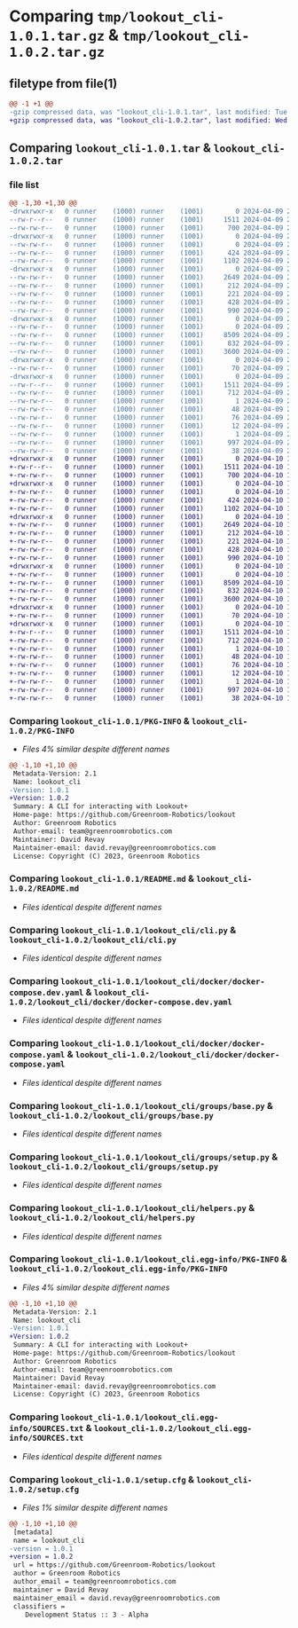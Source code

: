 # Comparing `tmp/lookout_cli-1.0.1.tar.gz` & `tmp/lookout_cli-1.0.2.tar.gz`

## filetype from file(1)

```diff
@@ -1 +1 @@
-gzip compressed data, was "lookout_cli-1.0.1.tar", last modified: Tue Apr  9 23:21:50 2024, max compression
+gzip compressed data, was "lookout_cli-1.0.2.tar", last modified: Wed Apr 10 12:28:49 2024, max compression
```

## Comparing `lookout_cli-1.0.1.tar` & `lookout_cli-1.0.2.tar`

### file list

```diff
@@ -1,30 +1,30 @@
-drwxrwxr-x   0 runner    (1000) runner    (1001)        0 2024-04-09 23:21:50.314518 lookout_cli-1.0.1/
--rw-r--r--   0 runner    (1000) runner    (1001)     1511 2024-04-09 23:21:50.314518 lookout_cli-1.0.1/PKG-INFO
--rw-rw-r--   0 runner    (1000) runner    (1001)      700 2024-04-09 23:20:18.000000 lookout_cli-1.0.1/README.md
-drwxrwxr-x   0 runner    (1000) runner    (1001)        0 2024-04-09 23:21:50.314518 lookout_cli-1.0.1/lookout_cli/
--rw-rw-r--   0 runner    (1000) runner    (1001)        0 2024-04-09 23:20:18.000000 lookout_cli-1.0.1/lookout_cli/__init__.py
--rw-rw-r--   0 runner    (1000) runner    (1001)      424 2024-04-09 23:20:18.000000 lookout_cli-1.0.1/lookout_cli/banner.py
--rw-rw-r--   0 runner    (1000) runner    (1001)     1102 2024-04-09 23:20:18.000000 lookout_cli-1.0.1/lookout_cli/cli.py
-drwxrwxr-x   0 runner    (1000) runner    (1001)        0 2024-04-09 23:21:50.314518 lookout_cli-1.0.1/lookout_cli/docker/
--rw-rw-r--   0 runner    (1000) runner    (1001)     2649 2024-04-09 23:20:18.000000 lookout_cli-1.0.1/lookout_cli/docker/docker-compose.dev.yaml
--rw-rw-r--   0 runner    (1000) runner    (1001)      212 2024-04-09 23:20:18.000000 lookout_cli-1.0.1/lookout_cli/docker/docker-compose.gpu.yaml
--rw-rw-r--   0 runner    (1000) runner    (1001)      221 2024-04-09 23:20:18.000000 lookout_cli-1.0.1/lookout_cli/docker/docker-compose.network-host.yaml
--rw-rw-r--   0 runner    (1000) runner    (1001)      428 2024-04-09 23:20:18.000000 lookout_cli-1.0.1/lookout_cli/docker/docker-compose.network-shared.yaml
--rw-rw-r--   0 runner    (1000) runner    (1001)      990 2024-04-09 23:20:18.000000 lookout_cli-1.0.1/lookout_cli/docker/docker-compose.yaml
-drwxrwxr-x   0 runner    (1000) runner    (1001)        0 2024-04-09 23:21:50.314518 lookout_cli-1.0.1/lookout_cli/groups/
--rw-rw-r--   0 runner    (1000) runner    (1001)        0 2024-04-09 23:20:18.000000 lookout_cli-1.0.1/lookout_cli/groups/__init__.py
--rw-rw-r--   0 runner    (1000) runner    (1001)     8509 2024-04-09 23:20:18.000000 lookout_cli-1.0.1/lookout_cli/groups/base.py
--rw-rw-r--   0 runner    (1000) runner    (1001)      832 2024-04-09 23:20:18.000000 lookout_cli-1.0.1/lookout_cli/groups/setup.py
--rw-rw-r--   0 runner    (1000) runner    (1001)     3600 2024-04-09 23:20:18.000000 lookout_cli-1.0.1/lookout_cli/helpers.py
-drwxrwxr-x   0 runner    (1000) runner    (1001)        0 2024-04-09 23:21:50.314518 lookout_cli-1.0.1/lookout_cli/test/
--rw-rw-r--   0 runner    (1000) runner    (1001)       70 2024-04-09 23:20:18.000000 lookout_cli-1.0.1/lookout_cli/test/lookout_cli_test.py
-drwxrwxr-x   0 runner    (1000) runner    (1001)        0 2024-04-09 23:21:50.314518 lookout_cli-1.0.1/lookout_cli.egg-info/
--rw-r--r--   0 runner    (1000) runner    (1001)     1511 2024-04-09 23:21:50.000000 lookout_cli-1.0.1/lookout_cli.egg-info/PKG-INFO
--rw-rw-r--   0 runner    (1000) runner    (1001)      712 2024-04-09 23:21:50.000000 lookout_cli-1.0.1/lookout_cli.egg-info/SOURCES.txt
--rw-rw-r--   0 runner    (1000) runner    (1001)        1 2024-04-09 23:21:50.000000 lookout_cli-1.0.1/lookout_cli.egg-info/dependency_links.txt
--rw-rw-r--   0 runner    (1000) runner    (1001)       48 2024-04-09 23:21:50.000000 lookout_cli-1.0.1/lookout_cli.egg-info/entry_points.txt
--rw-rw-r--   0 runner    (1000) runner    (1001)       76 2024-04-09 23:21:50.000000 lookout_cli-1.0.1/lookout_cli.egg-info/requires.txt
--rw-rw-r--   0 runner    (1000) runner    (1001)       12 2024-04-09 23:21:50.000000 lookout_cli-1.0.1/lookout_cli.egg-info/top_level.txt
--rw-rw-r--   0 runner    (1000) runner    (1001)        1 2024-04-09 23:21:38.000000 lookout_cli-1.0.1/lookout_cli.egg-info/zip-safe
--rw-rw-r--   0 runner    (1000) runner    (1001)      997 2024-04-09 23:21:50.318518 lookout_cli-1.0.1/setup.cfg
--rw-rw-r--   0 runner    (1000) runner    (1001)       38 2024-04-09 23:20:18.000000 lookout_cli-1.0.1/setup.py
+drwxrwxr-x   0 runner    (1000) runner    (1001)        0 2024-04-10 12:28:49.514878 lookout_cli-1.0.2/
+-rw-r--r--   0 runner    (1000) runner    (1001)     1511 2024-04-10 12:28:49.514878 lookout_cli-1.0.2/PKG-INFO
+-rw-rw-r--   0 runner    (1000) runner    (1001)      700 2024-04-10 12:27:26.000000 lookout_cli-1.0.2/README.md
+drwxrwxr-x   0 runner    (1000) runner    (1001)        0 2024-04-10 12:28:49.510877 lookout_cli-1.0.2/lookout_cli/
+-rw-rw-r--   0 runner    (1000) runner    (1001)        0 2024-04-10 12:27:26.000000 lookout_cli-1.0.2/lookout_cli/__init__.py
+-rw-rw-r--   0 runner    (1000) runner    (1001)      424 2024-04-10 12:27:26.000000 lookout_cli-1.0.2/lookout_cli/banner.py
+-rw-rw-r--   0 runner    (1000) runner    (1001)     1102 2024-04-10 12:27:26.000000 lookout_cli-1.0.2/lookout_cli/cli.py
+drwxrwxr-x   0 runner    (1000) runner    (1001)        0 2024-04-10 12:28:49.510877 lookout_cli-1.0.2/lookout_cli/docker/
+-rw-rw-r--   0 runner    (1000) runner    (1001)     2649 2024-04-10 12:27:26.000000 lookout_cli-1.0.2/lookout_cli/docker/docker-compose.dev.yaml
+-rw-rw-r--   0 runner    (1000) runner    (1001)      212 2024-04-10 12:27:26.000000 lookout_cli-1.0.2/lookout_cli/docker/docker-compose.gpu.yaml
+-rw-rw-r--   0 runner    (1000) runner    (1001)      221 2024-04-10 12:27:26.000000 lookout_cli-1.0.2/lookout_cli/docker/docker-compose.network-host.yaml
+-rw-rw-r--   0 runner    (1000) runner    (1001)      428 2024-04-10 12:27:26.000000 lookout_cli-1.0.2/lookout_cli/docker/docker-compose.network-shared.yaml
+-rw-rw-r--   0 runner    (1000) runner    (1001)      990 2024-04-10 12:27:26.000000 lookout_cli-1.0.2/lookout_cli/docker/docker-compose.yaml
+drwxrwxr-x   0 runner    (1000) runner    (1001)        0 2024-04-10 12:28:49.510877 lookout_cli-1.0.2/lookout_cli/groups/
+-rw-rw-r--   0 runner    (1000) runner    (1001)        0 2024-04-10 12:27:26.000000 lookout_cli-1.0.2/lookout_cli/groups/__init__.py
+-rw-rw-r--   0 runner    (1000) runner    (1001)     8509 2024-04-10 12:27:26.000000 lookout_cli-1.0.2/lookout_cli/groups/base.py
+-rw-rw-r--   0 runner    (1000) runner    (1001)      832 2024-04-10 12:27:26.000000 lookout_cli-1.0.2/lookout_cli/groups/setup.py
+-rw-rw-r--   0 runner    (1000) runner    (1001)     3600 2024-04-10 12:27:26.000000 lookout_cli-1.0.2/lookout_cli/helpers.py
+drwxrwxr-x   0 runner    (1000) runner    (1001)        0 2024-04-10 12:28:49.510877 lookout_cli-1.0.2/lookout_cli/test/
+-rw-rw-r--   0 runner    (1000) runner    (1001)       70 2024-04-10 12:27:26.000000 lookout_cli-1.0.2/lookout_cli/test/lookout_cli_test.py
+drwxrwxr-x   0 runner    (1000) runner    (1001)        0 2024-04-10 12:28:49.510877 lookout_cli-1.0.2/lookout_cli.egg-info/
+-rw-r--r--   0 runner    (1000) runner    (1001)     1511 2024-04-10 12:28:49.000000 lookout_cli-1.0.2/lookout_cli.egg-info/PKG-INFO
+-rw-rw-r--   0 runner    (1000) runner    (1001)      712 2024-04-10 12:28:49.000000 lookout_cli-1.0.2/lookout_cli.egg-info/SOURCES.txt
+-rw-rw-r--   0 runner    (1000) runner    (1001)        1 2024-04-10 12:28:49.000000 lookout_cli-1.0.2/lookout_cli.egg-info/dependency_links.txt
+-rw-rw-r--   0 runner    (1000) runner    (1001)       48 2024-04-10 12:28:49.000000 lookout_cli-1.0.2/lookout_cli.egg-info/entry_points.txt
+-rw-rw-r--   0 runner    (1000) runner    (1001)       76 2024-04-10 12:28:49.000000 lookout_cli-1.0.2/lookout_cli.egg-info/requires.txt
+-rw-rw-r--   0 runner    (1000) runner    (1001)       12 2024-04-10 12:28:49.000000 lookout_cli-1.0.2/lookout_cli.egg-info/top_level.txt
+-rw-rw-r--   0 runner    (1000) runner    (1001)        1 2024-04-10 12:28:36.000000 lookout_cli-1.0.2/lookout_cli.egg-info/zip-safe
+-rw-rw-r--   0 runner    (1000) runner    (1001)      997 2024-04-10 12:28:49.514878 lookout_cli-1.0.2/setup.cfg
+-rw-rw-r--   0 runner    (1000) runner    (1001)       38 2024-04-10 12:27:26.000000 lookout_cli-1.0.2/setup.py
```

### Comparing `lookout_cli-1.0.1/PKG-INFO` & `lookout_cli-1.0.2/PKG-INFO`

 * *Files 4% similar despite different names*

```diff
@@ -1,10 +1,10 @@
 Metadata-Version: 2.1
 Name: lookout_cli
-Version: 1.0.1
+Version: 1.0.2
 Summary: A CLI for interacting with Lookout+
 Home-page: https://github.com/Greenroom-Robotics/lookout
 Author: Greenroom Robotics
 Author-email: team@greenroomrobotics.com
 Maintainer: David Revay
 Maintainer-email: david.revay@greenroomrobotics.com
 License: Copyright (C) 2023, Greenroom Robotics
```

### Comparing `lookout_cli-1.0.1/README.md` & `lookout_cli-1.0.2/README.md`

 * *Files identical despite different names*

### Comparing `lookout_cli-1.0.1/lookout_cli/cli.py` & `lookout_cli-1.0.2/lookout_cli/cli.py`

 * *Files identical despite different names*

### Comparing `lookout_cli-1.0.1/lookout_cli/docker/docker-compose.dev.yaml` & `lookout_cli-1.0.2/lookout_cli/docker/docker-compose.dev.yaml`

 * *Files identical despite different names*

### Comparing `lookout_cli-1.0.1/lookout_cli/docker/docker-compose.yaml` & `lookout_cli-1.0.2/lookout_cli/docker/docker-compose.yaml`

 * *Files identical despite different names*

### Comparing `lookout_cli-1.0.1/lookout_cli/groups/base.py` & `lookout_cli-1.0.2/lookout_cli/groups/base.py`

 * *Files identical despite different names*

### Comparing `lookout_cli-1.0.1/lookout_cli/groups/setup.py` & `lookout_cli-1.0.2/lookout_cli/groups/setup.py`

 * *Files identical despite different names*

### Comparing `lookout_cli-1.0.1/lookout_cli/helpers.py` & `lookout_cli-1.0.2/lookout_cli/helpers.py`

 * *Files identical despite different names*

### Comparing `lookout_cli-1.0.1/lookout_cli.egg-info/PKG-INFO` & `lookout_cli-1.0.2/lookout_cli.egg-info/PKG-INFO`

 * *Files 4% similar despite different names*

```diff
@@ -1,10 +1,10 @@
 Metadata-Version: 2.1
 Name: lookout_cli
-Version: 1.0.1
+Version: 1.0.2
 Summary: A CLI for interacting with Lookout+
 Home-page: https://github.com/Greenroom-Robotics/lookout
 Author: Greenroom Robotics
 Author-email: team@greenroomrobotics.com
 Maintainer: David Revay
 Maintainer-email: david.revay@greenroomrobotics.com
 License: Copyright (C) 2023, Greenroom Robotics
```

### Comparing `lookout_cli-1.0.1/lookout_cli.egg-info/SOURCES.txt` & `lookout_cli-1.0.2/lookout_cli.egg-info/SOURCES.txt`

 * *Files identical despite different names*

### Comparing `lookout_cli-1.0.1/setup.cfg` & `lookout_cli-1.0.2/setup.cfg`

 * *Files 1% similar despite different names*

```diff
@@ -1,10 +1,10 @@
 [metadata]
 name = lookout_cli
-version = 1.0.1
+version = 1.0.2
 url = https://github.com/Greenroom-Robotics/lookout
 author = Greenroom Robotics
 author_email = team@greenroomrobotics.com
 maintainer = David Revay
 maintainer_email = david.revay@greenroomrobotics.com
 classifiers = 
 	Development Status :: 3 - Alpha
```

